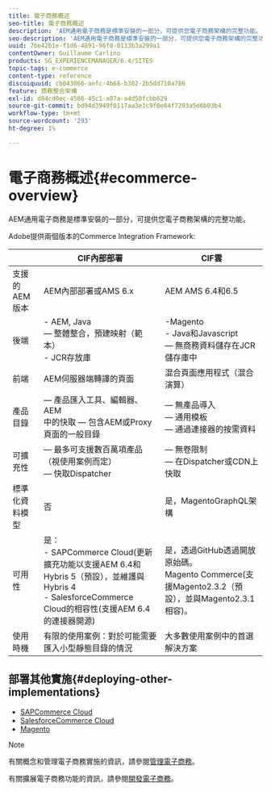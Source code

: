 ```yaml
---
title: 電子商務概述
seo-title: 電子商務概述
description: 'AEM通用電子商務是標準安裝的一部分，可提供您電子商務架構的完整功能。  '
seo-description: 'AEM通用電子商務是標準安裝的一部分，可提供您電子商務架構的完整功能。  '
uuid: 7be42b1e-f1d6-4891-96f8-0133b3a299a1
contentOwner: Guillaume Carlino
products: SG_EXPERIENCEMANAGER/6.4/SITES
topic-tags: e-commerce
content-type: reference
discoiquuid: cb043066-aefc-4b68-b302-2b5dd710a786
feature: 商務整合架構
exl-id: d84cd0ec-4586-45c1-a07a-a4d50fcbb629
source-git-commit: bd94d3949f0117aa3e1c9f0e84f7293a5d6b03b4
workflow-type: tm+mt
source-wordcount: '293'
ht-degree: 1%

---
```


# 電子商務概述{#ecommerce-overview}

AEM通用電子商務是標準安裝的一部分，可提供您電子商務架構的完整功能。

Adobe提供兩個版本的Commerce Integration Framework:

|  | CIF內部部署 | CIF雲 |
|-------------------------|--------------------------------------------------------------------------------------------------------------------------------------------------------------------------------------------------------|------------------------------------------------------------------------------------------------------------------------|
| 支援的 AEM 版本 | AEM內部部署或AMS 6.x | AEM AMS 6.4和6.5 |
| 後端 | - AEM, Java <br> — 整體整合，預建映射（範本）<br> - JCR存放庫 | -Magento<br>- Java和Javascript <br> — 無商務資料儲存在JCR儲存庫中 |
| 前端 | AEM伺服器端轉譯的頁面 | 混合頁面應用程式（混合演算） |
| 產品目錄 |  — 產品匯入工具、編輯器、AEM <br>中的快取 — 包含AEM或Proxy頁面的一般目錄 |  — 無產品導入<br> — 通用模板<br> — 通過連接器的按需資料 |
| 可擴充性 |  — 最多可支援數百萬項產品（視使用案例而定）<br> — 快取Dispatcher |  — 無卷限制<br> — 在Dispatcher或CDN上快取 |
| 標準化資料模型 | 否 | 是，MagentoGraphQL架構 |
| 可用性 | 是：<br> - SAPCommerce Cloud(更新擴充功能以支援AEM 6.4和Hybris 5（預設），並維護與Hybris 4 <br> - SalesforceCommerce Cloud的相容性(支援AEM 6.4的連接器開源) | 是，透過GitHub透過開放原始碼。 <br> Magento Commerce(支援Magento2.3.2（預設），並與Magento2.3.1相容)。 |
| 使用時機 | 有限的使用案例：對於可能需要匯入小型靜態目錄的情況 | 大多數使用案例中的首選解決方案 |


## 部署其他實施{#deploying-other-implementations}

* [SAPCommerce Cloud](/help/sites-deploying/sap-commerce-cloud.md)
* [SalesforceCommerce Cloud](https://github.com/adobe/commerce-salesforce)
* [Magento](https://www.adobe.io/apis/experiencecloud/commerce-integration-framework/integrations.html#!AdobeDocs/commerce-cif-documentation/master/integrations/02-AEM-Magento.md)

>[!NOTE]
>
>有關概念和管理電子商務實施的資訊，請參閱[管理電子商務](/help/sites-administering/ecommerce.md)。
>
>有關擴展電子商務功能的資訊，請參閱[開發電子商務](/help/sites-developing/ecommerce.md)。
